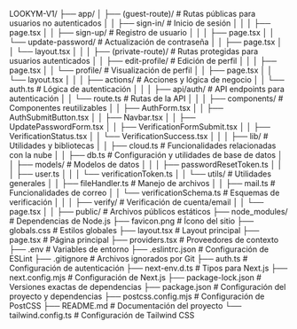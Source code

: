 LOOKYM-V1/
├── app/
│   ├── (guest-route)/           # Rutas públicas para usuarios no autenticados
│   │   ├── sign-in/            # Inicio de sesión
│   │   │   ├── page.tsx
│   │   ├── sign-up/            # Registro de usuario
│   │   │   ├── page.tsx
│   │   └── update-password/    # Actualización de contraseña
│   │       ├── page.tsx
│   │       └── layout.tsx
│   │
│   ├── (private-route)/        # Rutas protegidas para usuarios autenticados
│   │   ├── edit-profile/       # Edición de perfil
│   │   │   ├── page.tsx
│   │   └── profile/            # Visualización de perfil
│   │       ├── page.tsx
│   │       └── layout.tsx
│   │
│   ├── actions/                # Acciones y lógica de negocio
│   │   └── auth.ts            # Lógica de autenticación
│   │
│   ├── api/auth/              # API endpoints para autenticación
│   │   └── route.ts           # Rutas de la API
│   │
│   ├── components/            # Componentes reutilizables
│   │   ├── AuthForm.tsx
│   │   ├── AuthSubmitButton.tsx
│   │   ├── Navbar.tsx
│   │   ├── UpdatePasswordForm.tsx
│   │   ├── VerificationFormSubmit.tsx
│   │   ├── VerificationStatus.tsx
│   │   └── VerificationSuccess.tsx
│   │
│   ├── lib/                   # Utilidades y bibliotecas
│   │   ├── cloud.ts           # Funcionalidades relacionadas con la nube
│   │   ├── db.ts              # Configuración y utilidades de base de datos
│   │   ├── models/            # Modelos de datos
│   │   │   ├── passwordResetToken.ts
│   │   │   ├── user.ts
│   │   │   └── verificationToken.ts
│   │   └── utils/             # Utilidades generales
│   │       ├── fileHandler.ts  # Manejo de archivos
│   │       ├── mail.ts        # Funcionalidades de correo
│   │       └── verificationSchema.ts  # Esquemas de verificación
│   │
│   ├── verify/                # Verificación de cuenta/email
│   │   └── page.tsx
│   │
├── public/                    # Archivos públicos estáticos
├── node_modules/              # Dependencias de Node.js
├── favicon.png                # Ícono del sitio
├── globals.css               # Estilos globales
├── layout.tsx                # Layout principal
├── page.tsx                  # Página principal
├── providers.tsx             # Proveedores de contexto
├── .env                      # Variables de entorno
├── .eslintrc.json           # Configuración de ESLint
├── .gitignore               # Archivos ignorados por Git
├── auth.ts                  # Configuración de autenticación
├── next-env.d.ts            # Tipos para Next.js
├── next.config.mjs          # Configuración de Next.js
├── package-lock.json        # Versiones exactas de dependencias
├── package.json             # Configuración del proyecto y dependencias
├── postcss.config.mjs       # Configuración de PostCSS
├── README.md                # Documentación del proyecto
└── tailwind.config.ts       # Configuración de Tailwind CSS